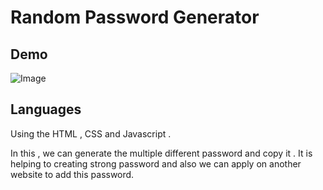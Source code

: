 
# Random Password Generator



## Demo

![Image](https://github.com/user-attachments/assets/d5e4f985-6185-4f29-80df-b08000e94283)


## Languages

Using the HTML , CSS and Javascript . 

In this , we can generate the multiple different password and copy it . It is helping to creating strong password and also we can apply on another website to add this password.


